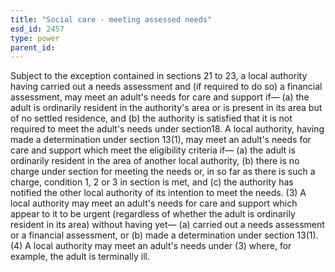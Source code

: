 ```yaml
---
title: "Social care - meeting assessed needs"
esd_id: 2457
type: power
parent_id:  
---
```


Subject to the exception contained in sections 21 to 23, a local authority having carried out a needs assessment and (if required to do so) a financial assessment, may meet an adult's needs for care and support if—
(a) the adult is ordinarily resident in the authority's area or is present in its area but of no settled residence, and
(b) the authority is satisfied that it is not required to meet the adult's needs under section18.
A local authority, having made a determination under section 13(1), may meet an adult's needs for care and support which meet the eligibility criteria if—
(a) the adult is ordinarily resident in the area of another local authority,
(b) there is no charge under section for meeting the needs or, in so far as there is such a charge, condition 1, 2 or 3 in section is met, and
(c) the authority has notified the other local authority of its intention to meet the needs.
(3) A local authority may meet an adult's needs for care and support which appear to it to be urgent (regardless of whether the adult is ordinarily resident in its area) without having yet—
(a) carried out a needs assessment or a financial assessment, or
(b) made a determination under section 13(1).
(4) A local authority may meet an adult's needs under (3) where, for example, the adult is terminally ill.

